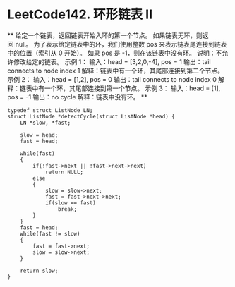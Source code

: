 # LeetCode142. 环形链表 II

**
给定一个链表，返回链表开始入环的第一个节点。 如果链表无环，则返回 null。
为了表示给定链表中的环，我们使用整数 pos 来表示链表尾连接到链表中的位置（索引从 0 开始）。 如果 pos 是 -1，则在该链表中没有环。
说明：不允许修改给定的链表。
示例 1：
输入：head = [3,2,0,-4], pos = 1
输出：tail connects to node index 1
解释：链表中有一个环，其尾部连接到第二个节点。
示例 2：
输入：head = [1,2], pos = 0
输出：tail connects to node index 0
解释：链表中有一个环，其尾部连接到第一个节点。
示例 3：
输入：head = [1], pos = -1
输出：no cycle
解释：链表中没有环。
**

```
typedef struct ListNode LN;
struct ListNode *detectCycle(struct ListNode *head) {
    LN *slow, *fast;
    
    slow = head;
    fast = head;
    
    while(fast)
    {
        if(!fast->next || !fast->next->next)
            return NULL;
        else
        {
            slow = slow->next;
            fast = fast->next->next;
            if(slow == fast)
                break;
        }
    }
    fast = head;
    while(fast != slow)
    {
        fast = fast->next;
        slow = slow->next;
    }
    
    return slow;
}
```